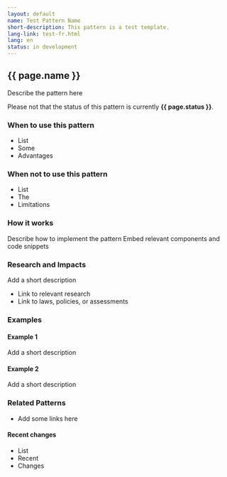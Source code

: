 ```yaml
---
layout: default
name: Test Pattern Name
short-description: This pattern is a test template.
lang-link: test-fr.html
lang: en
status: in development
---
```


## {{ page.name }}

Describe the pattern here

<section class="alert alert-info">
    <p>Please not that the status of this pattern is currently <strong>{{ page.status }}</strong>.</p>
</section>

### When to use this pattern

* List
* Some
* Advantages

### When not to use this pattern

* List
* The
* Limitations

### How it works

Describe how to implement the pattern
Embed relevant components and code snippets

### Research and Impacts

Add a short description

* Link to relevant research
* Link to laws, policies, or assessments

### Examples

#### Example 1

Add a short description

#### Example 2

Add a short description

### Related Patterns

* Add some links here

#### Recent changes

* List
* Recent
* Changes
